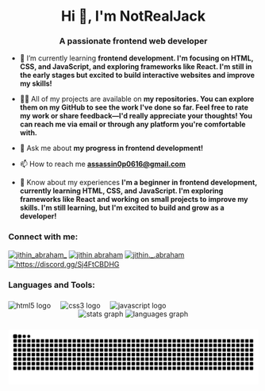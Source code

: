 <h1 align="center">Hi 👋, I'm NotRealJack</h1>
<h3 align="center">A passionate frontend web developer</h3>

- 🌱 I’m currently learning **frontend development. I'm focusing on HTML, CSS, and JavaScript, and exploring frameworks like React. I'm still in the early stages but excited to build interactive websites and improve my skills!**

- 👨‍💻 All of my projects are available on **my repositories. You can explore them on my GitHub to see the work I've done so far. Feel free to rate my work or share feedback—I'd really appreciate your thoughts! You can reach me via email or through any platform you're comfortable with.**

- 💬 Ask me about **my progress in frontend development!**

- 📫 How to reach me **assassin0p0616@gmail.com**

- 📄 Know about my experiences **I'm a beginner in frontend development, currently learning HTML, CSS, and JavaScript. I'm exploring frameworks like React and working on small projects to improve my skills. I'm still learning, but I'm excited to build and grow as a developer!**

<h3 align="left">Connect with me:</h3>
<p align="left">
<a href="https://twitter.com/jithin_abraham_" target="blank"><img align="center" src="https://raw.githubusercontent.com/rahuldkjain/github-profile-readme-generator/master/src/images/icons/Social/twitter.svg" alt="jithin_abraham_" height="30" width="40" /></a>
<a href="https://linkedin.com/in/jithin abraham" target="blank"><img align="center" src="https://raw.githubusercontent.com/rahuldkjain/github-profile-readme-generator/master/src/images/icons/Social/linked-in-alt.svg" alt="jithin abraham" height="30" width="40" /></a>
<a href="https://instagram.com/jithin._.abraham" target="blank"><img align="center" src="https://raw.githubusercontent.com/rahuldkjain/github-profile-readme-generator/master/src/images/icons/Social/instagram.svg" alt="jithin._.abraham" height="30" width="40" /></a>
<a href="https://discord.gg/https://discord.gg/Sj4FtCBDHG" target="blank"><img align="center" src="https://raw.githubusercontent.com/rahuldkjain/github-profile-readme-generator/master/src/images/icons/Social/discord.svg" alt="https://discord.gg/Sj4FtCBDHG" height="30" width="40" /></a>
</p>

<h3 align="left">Languages and Tools:</h3>

###

<div align="left">
  <img src="https://cdn.jsdelivr.net/gh/devicons/devicon/icons/html5/html5-original.svg" height="30" alt="html5 logo"  />
  <img width="12" />
  <img src="https://cdn.jsdelivr.net/gh/devicons/devicon/icons/css3/css3-original.svg" height="30" alt="css3 logo"  />
  <img width="12" />
  <img src="https://cdn.jsdelivr.net/gh/devicons/devicon/icons/javascript/javascript-original.svg" height="30" alt="javascript logo"  />
</div>

<div align="center">
  <img src="https://github-readme-stats.vercel.app/api?username=NotRealJacK&hide_title=false&hide_rank=false&show_icons=true&include_all_commits=true&count_private=true&disable_animations=false&theme=dracula&locale=en&hide_border=false&order=1" height="150" alt="stats graph"  />
  <img src="https://github-readme-stats.vercel.app/api/top-langs?username=NotRealJacK&locale=en&hide_title=false&layout=compact&card_width=320&langs_count=5&theme=dracula&hide_border=false&order=2" height="150" alt="languages graph"  />
</div>

###

<img src="https://raw.githubusercontent.com/NotRealJacK/NotRealJacK/output/snake.svg" alt="Snake animation" />

###
